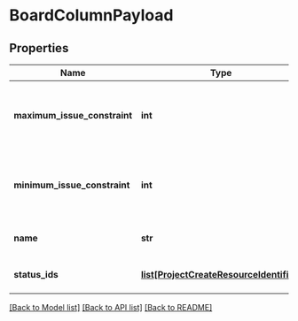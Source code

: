# BoardColumnPayload

## Properties
Name | Type | Description | Notes
------------ | ------------- | ------------- | -------------
**maximum_issue_constraint** | **int** | The maximum issue constraint for the column | [optional] 
**minimum_issue_constraint** | **int** | The minimum issue constraint for the column | [optional] 
**name** | **str** | The name of the column | [optional] 
**status_ids** | [**list[ProjectCreateResourceIdentifier]**](ProjectCreateResourceIdentifier.md) | The status IDs for the column | [optional] 

[[Back to Model list]](../README.md#documentation-for-models) [[Back to API list]](../README.md#documentation-for-api-endpoints) [[Back to README]](../README.md)

